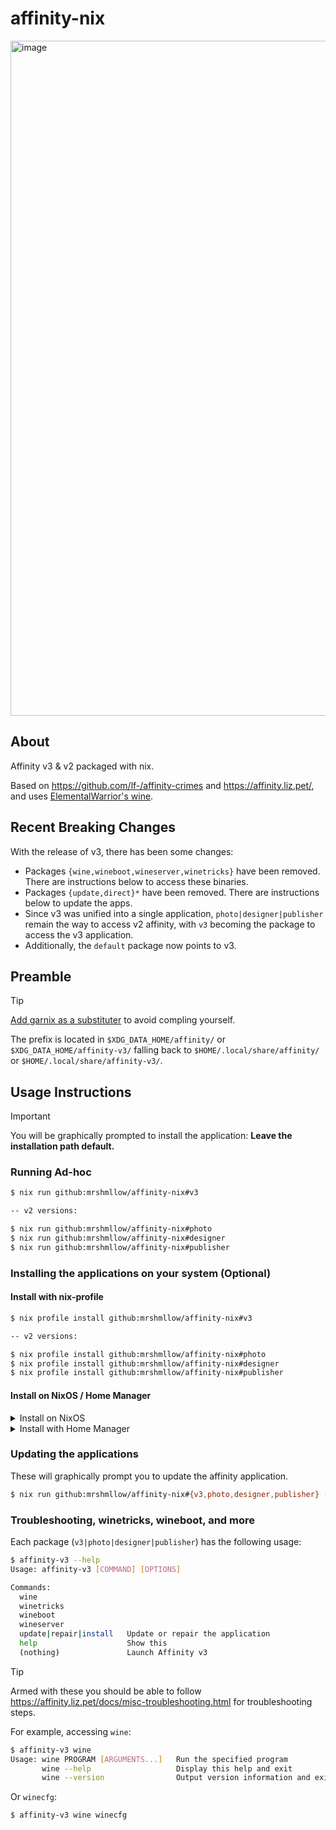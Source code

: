 # affinity-nix

<img width="1920" height="1080" alt="image" src="https://github.com/user-attachments/assets/9d2f00d4-9043-4cfd-a820-17ffa68d939b" />

## About

Affinity v3 & v2 packaged with nix.

Based on https://github.com/lf-/affinity-crimes and https://affinity.liz.pet/, and uses [ElementalWarrior's wine](https://gitlab.winehq.org/ElementalWarrior/wine).

## Recent Breaking Changes

With the release of v3, there has been some changes:

- Packages `{wine,wineboot,wineserver,winetricks}` have been removed. There are instructions below to access these binaries.
- Packages `{update,direct}*` have been removed. There are instructions below to update the apps.
- Since v3 was unified into a single application, `photo|designer|publisher` remain the way to access v2 affinity, with `v3` becoming the package to access the v3 application.
- Additionally, the `default` package now points to v3.

## Preamble

> [!TIP]
> [Add garnix as a substituter](https://garnix.io/docs/caching) to avoid compling yourself.

The prefix is located in `$XDG_DATA_HOME/affinity/` or `$XDG_DATA_HOME/affinity-v3/` falling back to `$HOME/.local/share/affinity/` or `$HOME/.local/share/affinity-v3/`.

## Usage Instructions

> [!IMPORTANT]
> You will be graphically prompted to install the application: **Leave the installation path default.**

### Running Ad-hoc

```bash
$ nix run github:mrshmllow/affinity-nix#v3

-- v2 versions:

$ nix run github:mrshmllow/affinity-nix#photo
$ nix run github:mrshmllow/affinity-nix#designer
$ nix run github:mrshmllow/affinity-nix#publisher
```

### Installing the applications on your system (Optional)

#### Install with nix-profile

```bash
$ nix profile install github:mrshmllow/affinity-nix#v3

-- v2 versions:

$ nix profile install github:mrshmllow/affinity-nix#photo
$ nix profile install github:mrshmllow/affinity-nix#designer
$ nix profile install github:mrshmllow/affinity-nix#publisher
```

#### Install on NixOS / Home Manager

<details>
<summary>Install on NixOS</summary>

The following is an example. **Installing this package does not differ to installing a package from any other flake.**

```nix
{
  inputs = {
    affinity-nix.url = "github:mrshmllow/affinity-nix";
    # ...
  };

  outputs = inputs @ {
    affinity-nix,
    ...
  }: {
    nixosConfigurations.my-system = nixpkgs.lib.nixosSystem {
      system = "x86_64-linux";
      specialArgs = {inherit inputs;};
      modules = [
        # ...
        {
          environment.systemPackages = [affinity-nix.packages.x86_64-linux.v3];
        }
      ];
    };
  }
}
```

</details>

<details>
<summary>Install with Home Manager</summary>

The following is an example. **Installing this package does not differ to installing a package from any other flake.**

```nix
{
  inputs = {
    affinity-nix.url = "github:mrshmllow/affinity-nix";
    # ...
  };

  outputs = inputs @ {
    affinity-nix,
    ...
  }: {
    homeConfigurations.my-user = home-manager.lib.homeManagerConfiguration {
      pkgs = nixpkgs.legacyPackages."x86_64-linux";
      extraSpecialArgs = {inherit inputs;};
      modules = [
        # ...
        {
          home.packages = [affinity-nix.packages.x86_64-linux.v3];
        }
      ];
    };
  }
}
```

</details>

### Updating the applications

These will graphically prompt you to update the affinity application.

```bash
$ nix run github:mrshmllow/affinity-nix#{v3,photo,designer,publisher} -- update
```

### Troubleshooting, winetricks, wineboot, and more

Each package (`v3|photo|designer|publisher`) has the following usage:

```sh
$ affinity-v3 --help
Usage: affinity-v3 [COMMAND] [OPTIONS]

Commands:
  wine
  winetricks
  wineboot
  wineserver
  update|repair|install   Update or repair the application
  help                    Show this
  (nothing)               Launch Affinity v3

```

> [!TIP]
> Armed with these you should be able to follow https://affinity.liz.pet/docs/misc-troubleshooting.html for troubleshooting steps.

For example, accessing `wine`:

```sh
$ affinity-v3 wine
Usage: wine PROGRAM [ARGUMENTS...]   Run the specified program
       wine --help                   Display this help and exit
       wine --version                Output version information and exit

```

Or `winecfg`:

```sh
$ affinity-v3 wine winecfg
```
